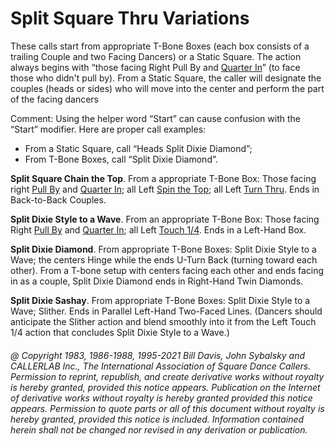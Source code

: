 
# Split Square Thru Variations


These calls start from appropriate T-Bone Boxes
(each box consists of a trailing Couple and two
Facing Dancers) or a Static Square.
The action always begins with “those facing Right Pull By and
[Quarter In](../a1/quarter_in.md)”
(to face those who didn't pull by).
From a Static Square, the caller will designate the
couples (heads or sides) who will move into the center and
perform the part of the facing dancers

Comment: Using the helper word “Start” can cause confusion with the “Start” modifier. 
Here are proper call examples:

- From a Static Square, call “Heads Split Dixie Diamond”;
- From T-Bone Boxes, call “Split Dixie Diamond”.

**Split Square Chain the Top**. From a appropriate T-Bone Box:
Those facing right [Pull By](../b1/pull_by.md) and
[Quarter In](../a1/quarter_in.md);
all Left [Spin the Top](../ms/spin_the_top.md);
all Left [Turn Thru](../ms/turn_thru.md).
Ends in Back-to-Back Couples.

**Split Dixie Style to a Wave**. From an appropriate T-Bone Box:
Those facing Right [Pull By](../b1/pull_by.md) and
[Quarter In](../a1/quarter_in.md);
all Left [Touch 1/4](../b2/touch_a_quarter.md). 
Ends in a Left-Hand Box.

**Split Dixie Diamond**. From appropriate T-Bone Boxes:
Split Dixie Style to a Wave; the centers Hinge while the ends
U-Turn Back (turning toward each other). From a T-bone setup with centers facing each other
and ends facing in as a couple, Split Dixie Diamond ends in Right-Hand Twin Diamonds.

**Split Dixie Sashay**.
From appropriate T-Bone Boxes: Split Dixie Style to a Wave; Slither.
Ends in Parallel Left-Hand Two-Faced Lines.
(Dancers should anticipate the Slither action and blend smoothly into it
from the Left Touch 1/4 action that concludes Split Dixie Style to a Wave.)

###### @ Copyright 1983, 1986-1988, 1995-2021 Bill Davis, John Sybalsky and CALLERLAB Inc., The International Association of Square Dance Callers. Permission to reprint, republish, and create derivative works without royalty is hereby granted, provided this notice appears. Publication on the Internet of derivative works without royalty is hereby granted provided this notice appears. Permission to quote parts or all of this document without royalty is hereby granted, provided this notice is included. Information contained herein shall not be changed nor revised in any derivation or publication.
